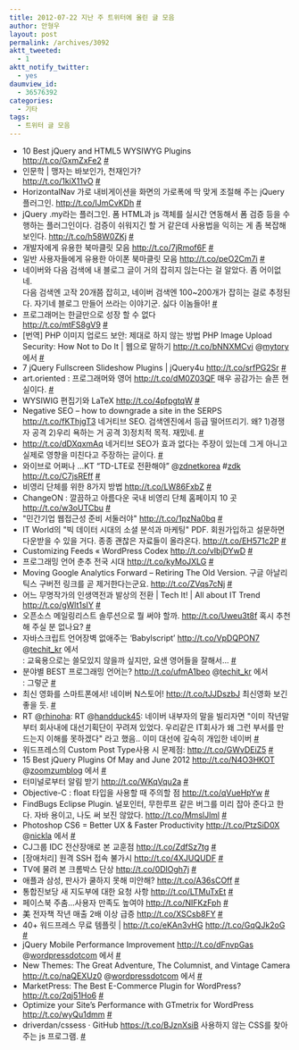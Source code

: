 ```yaml
---
title: 2012-07-22 지난 주 트위터에 올린 글 모음
author: 안형우
layout: post
permalink: /archives/3092
aktt_tweeted:
  - 1
aktt_notify_twitter:
  - yes
daumview_id:
  - 36576392
categories:
  - 기타
tags:
  - 트위터 글 모음
---
```

<ul class="aktt_tweet_digest">
  <li>
    10 Best jQuery and HTML5 WYSIWYG Plugins<br /> <a href="http://t.co/GxmZxFe2" rel="nofollow">http://t.co/GxmZxFe2</a> <a href="http://twitter.com/mytory/statuses/224720988598829056" class="aktt_tweet_time">#</a>
  </li>
  <li>
    인문학 | 맹자는 바보인가, 천재인가?<br /> <a href="http://t.co/1kiX11vO" rel="nofollow">http://t.co/1kiX11vO</a> <a href="http://twitter.com/mytory/statuses/224830079820247040" class="aktt_tweet_time">#</a>
  </li>
  <li>
    HorizontalNav 가로 내비게이션을 화면의 가로폭에 딱 맞게 조절해 주는 jQuery 플러그인. <a href="http://t.co/IJmCvKDh" rel="nofollow">http://t.co/IJmCvKDh</a> <a href="http://twitter.com/mytory/statuses/224857203939618816" class="aktt_tweet_time">#</a>
  </li>
  <li>
    jQuery .my라는 플러그인. 폼 HTML과 js 객체를 실시간 연동해서 폼 검증 등을 수행하는 플러그인이다. 검증이 쉬워지긴 할 거 같은데 사용법을 익히는 게 좀 복잡해 보인다. <a href="http://t.co/h58W0ZKj" rel="nofollow">http://t.co/h58W0ZKj</a> <a href="http://twitter.com/mytory/statuses/224860698776305664" class="aktt_tweet_time">#</a>
  </li>
  <li>
    개발자에게 유용한 북마클릿 모음 <a href="http://t.co/7jRmof6F" rel="nofollow">http://t.co/7jRmof6F</a> <a href="http://twitter.com/mytory/statuses/224886355057061889" class="aktt_tweet_time">#</a>
  </li>
  <li>
    일반 사용자들에게 유용한 아이폰 북마클릿 모음 <a href="http://t.co/peO2Cm7i" rel="nofollow">http://t.co/peO2Cm7i</a> <a href="http://twitter.com/mytory/statuses/224892630553722883" class="aktt_tweet_time">#</a>
  </li>
  <li>
    네이버와 다음 검색에 내 블로그 글이 거의 잡히지 읺는다는 걸 알았다. 좀 어이없네.<br /> 다음 검색엔 고작 20개쯤 잡히고, 네이버 검색엔 100~200개가 잡히는 걸로 추정된다. 자기네 블로그 만들어 쓰라는 이야기군. 싫다 이놈들아! <a href="http://twitter.com/mytory/statuses/224957526561669120" class="aktt_tweet_time">#</a>
  </li>
  <li>
    프로그래머는 한글만으로 성장 할 수 없다<br /> <a href="http://t.co/mtFS8gV9" rel="nofollow">http://t.co/mtFS8gV9</a> <a href="http://twitter.com/mytory/statuses/225044131460825089" class="aktt_tweet_time">#</a>
  </li>
  <li>
    [번역] PHP 이미지 업로드 보안: 제대로 하지 않는 방법 PHP Image Upload Security: How Not to Do It | 웹으로 말하기 <a href="http://t.co/bNNXMCvi" rel="nofollow">http://t.co/bNNXMCvi</a> @<a href="http://twitter.com/mytory" class="aktt_username">mytory</a> 에서 <a href="http://twitter.com/mytory/statuses/225047797525786624" class="aktt_tweet_time">#</a>
  </li>
  <li>
    7 jQuery Fullscreen Slideshow Plugins | jQuery4u <a href="http://t.co/srfPG2Sr" rel="nofollow">http://t.co/srfPG2Sr</a> <a href="http://twitter.com/mytory/statuses/225049878496161792" class="aktt_tweet_time">#</a>
  </li>
  <li>
    art.oriented : 프로그래머와 영어 <a href="http://t.co/dM0Z03QF" rel="nofollow">http://t.co/dM0Z03QF</a> 매우 공감가는 슬픈 현실이다. <a href="http://twitter.com/mytory/statuses/225052023186403329" class="aktt_tweet_time">#</a>
  </li>
  <li>
    WYSIWIG 편집기와 LaTeX <a href="http://t.co/4pfpgtqW" rel="nofollow">http://t.co/4pfpgtqW</a> <a href="http://twitter.com/mytory/statuses/225053873214197761" class="aktt_tweet_time">#</a>
  </li>
  <li>
    Negative SEO &#8211; how to downgrade a site in the SERPS <a href="http://t.co/fKThjgT3" rel="nofollow">http://t.co/fKThjgT3</a> 네거티브 SEO. 검색엔진에서 등급 떨어뜨리기. 왜? 1)경쟁자 공격 2)우리 욕하는 거 공격 3)정치적 목적. 재밌네. <a href="http://twitter.com/mytory/statuses/225060248950538240" class="aktt_tweet_time">#</a>
  </li>
  <li>
    <a href="http://t.co/dDXqxmAq" rel="nofollow">http://t.co/dDXqxmAq</a> 네거티브 SEO가 효과 없다는 주장이 있는데 그게 아니고 실제로 영향을 미친다고 주장하는 글이다. <a href="http://twitter.com/mytory/statuses/225060473006075904" class="aktt_tweet_time">#</a>
  </li>
  <li>
    와이브로 어쩌나 …KT “TD-LTE로 전환해야” @<a href="http://twitter.com/zdnetkorea" class="aktt_username">zdnetkorea</a> #<a href="http://search.twitter.com/search?q=%23zdk" class="aktt_hashtag">zdk</a> <a href="http://t.co/C7jsREff" rel="nofollow">http://t.co/C7jsREff</a> <a href="http://twitter.com/mytory/statuses/225146402911690752" class="aktt_tweet_time">#</a>
  </li>
  <li>
    비영리 단체를 위한 8가지 방법 <a href="http://t.co/LW86FxbZ" rel="nofollow">http://t.co/LW86FxbZ</a> <a href="http://twitter.com/mytory/statuses/225545863970299905" class="aktt_tweet_time">#</a>
  </li>
  <li>
    ChangeON : 깔끔하고 아름다운 국내 비영리 단체 홈페이지 10 곳 <a href="http://t.co/w3oUTCbu" rel="nofollow">http://t.co/w3oUTCbu</a> <a href="http://twitter.com/mytory/statuses/225545898468442112" class="aktt_tweet_time">#</a>
  </li>
  <li>
    "민간기업 웹접근성 준비 서둘러야" <a href="http://t.co/1pzNa0bq" rel="nofollow">http://t.co/1pzNa0bq</a> <a href="http://twitter.com/mytory/statuses/225545982073507840" class="aktt_tweet_time">#</a>
  </li>
  <li>
    IT World의 "빅 데이터 시대의 소셜 분석과 마케팅" PDF. 회원가입하고 설문하면 다운받을 수 있을 거다. 종종 괜찮은 자료들이 올라온다. <a href="http://t.co/EH571c2P" rel="nofollow">http://t.co/EH571c2P</a> <a href="http://twitter.com/mytory/statuses/225546549034360834" class="aktt_tweet_time">#</a>
  </li>
  <li>
    Customizing Feeds « WordPress Codex <a href="http://codex.wordpress.org/Customizing_Feeds" rel="nofollow">http://t.co/vIbjDYwD</a> <a href="http://twitter.com/mytory/statuses/225978545074216960" class="aktt_tweet_time">#</a>
  </li>
  <li>
    프로그래밍 언어 춘추 전국 시대 <a href="http://t.co/kyMoJXLG" rel="nofollow">http://t.co/kyMoJXLG</a> <a href="http://twitter.com/mytory/statuses/225997317642260480" class="aktt_tweet_time">#</a>
  </li>
  <li>
    Moving Google Analytics Forward &#8211; Retiring The Old Version. 구글 아날리틱스 구버전 링크를 곧 제거한다는군요. <a href="http://t.co/ZVqs7cNj" rel="nofollow">http://t.co/ZVqs7cNj</a> <a href="http://twitter.com/mytory/statuses/226012298341396481" class="aktt_tweet_time">#</a>
  </li>
  <li>
    어느 무명작가의 인생역전과 발상의 전환 | Tech It! | All about IT Trend <a href="http://t.co/gWlt1sIY" rel="nofollow">http://t.co/gWlt1sIY</a> <a href="http://twitter.com/mytory/statuses/226180034971451392" class="aktt_tweet_time">#</a>
  </li>
  <li>
    오픈소스 메일링리스트 솔루션으로 뭘 써야 할까. <a href="http://t.co/Uweu3t8f" rel="nofollow">http://t.co/Uweu3t8f</a> 혹시 추천해 주실 분 없나요? <a href="http://twitter.com/mytory/statuses/226260202859687936" class="aktt_tweet_time">#</a>
  </li>
  <li>
    자바스크립트 언어장벽 없애주는 ‘Babylscript’ <a href="http://t.co/VpDQPON7" rel="nofollow">http://t.co/VpDQPON7</a> @<a href="http://twitter.com/techit_kr" class="aktt_username">techit_kr</a> 에서<br /> : 교육용으로는 쓸모있지 않을까 싶지만, 요샌 영어들을 잘해서… <a href="http://twitter.com/mytory/statuses/226277547263012864" class="aktt_tweet_time">#</a>
  </li>
  <li>
    분야별 BEST 프로그래밍 언어는? <a href="http://t.co/ufmA1beo" rel="nofollow">http://t.co/ufmA1beo</a> @<a href="http://twitter.com/techit_kr" class="aktt_username">techit_kr</a> 에서<br /> : 그렇군 <a href="http://twitter.com/mytory/statuses/226282077987930113" class="aktt_tweet_time">#</a>
  </li>
  <li>
    최신 영화를 스마트폰에서! 네이버 N스토어! <a href="http://t.co/tJJDszbJ" rel="nofollow">http://t.co/tJJDszbJ</a> 최신영화 보긴 좋을 듯. <a href="http://twitter.com/mytory/statuses/226339419672674306" class="aktt_tweet_time">#</a>
  </li>
  <li>
    RT @<a href="http://twitter.com/rhinoha" class="aktt_username">rhinoha</a>: RT @<a href="http://twitter.com/handduck45" class="aktt_username">handduck45</a>: 네이버 내부자의 말을 빌리자면 "이미 작년말 부터 회사내에 대선기획단이 꾸려져 있었다. 우리같은 IT회사가 왜 그런 부서를 만드는지 이해를 못하겠다" 라고 했음.. 이미 대선에 깊숙히 개입한 네이버 <a href="http://twitter.com/mytory/statuses/226351185794310144" class="aktt_tweet_time">#</a>
  </li>
  <li>
    워드프레스의 Custom Post Type사용 시 문제점: <a href="http://t.co/GWvDEiZ5" rel="nofollow">http://t.co/GWvDEiZ5</a> <a href="http://twitter.com/mytory/statuses/226358783801184256" class="aktt_tweet_time">#</a>
  </li>
  <li>
    15 Best jQuery Plugins Of May and June 2012 <a href="http://t.co/N4O3HKOT" rel="nofollow">http://t.co/N4O3HKOT</a> @<a href="http://twitter.com/zoomzumblog" class="aktt_username">zoomzumblog</a> 에서 <a href="http://twitter.com/mytory/statuses/226360496910135296" class="aktt_tweet_time">#</a>
  </li>
  <li>
    터미널로부터 알림 받기 <a href="http://t.co/WKqVqu2a" rel="nofollow">http://t.co/WKqVqu2a</a> <a href="http://twitter.com/mytory/statuses/226364187683741696" class="aktt_tweet_time">#</a>
  </li>
  <li>
    Objective-C : float 타입을 사용할 때 주의할 점 <a href="http://t.co/qVueHpYw" rel="nofollow">http://t.co/qVueHpYw</a> <a href="http://twitter.com/mytory/statuses/226392010125369344" class="aktt_tweet_time">#</a>
  </li>
  <li>
    FindBugs Eclipse Plugin. 널포인터, 무한루프 같은 버그를 미리 잡아 준다고 한다. 자바 용이고, 나도 써 보진 않았다. <a href="http://t.co/MmslJlml" rel="nofollow">http://t.co/MmslJlml</a> <a href="http://twitter.com/mytory/statuses/226393443805560832" class="aktt_tweet_time">#</a>
  </li>
  <li>
    Photoshop CS6 = Better UX & Faster Productivity <a href="http://t.co/PtzSiD0X" rel="nofollow">http://t.co/PtzSiD0X</a> @<a href="http://twitter.com/nickla" class="aktt_username">nickla</a> 에서 <a href="http://twitter.com/mytory/statuses/226418958025256962" class="aktt_tweet_time">#</a>
  </li>
  <li>
    CJ그룹 IDC 전산장애로 본 교훈점 <a href="http://t.co/ZdfSz7tg" rel="nofollow">http://t.co/ZdfSz7tg</a> <a href="http://twitter.com/mytory/statuses/226455039990960128" class="aktt_tweet_time">#</a>
  </li>
  <li>
    [장애처리] 원격 SSH 접속 불가시 <a href="http://t.co/4XJUQUDF" rel="nofollow">http://t.co/4XJUQUDF</a> <a href="http://twitter.com/mytory/statuses/226455238255726592" class="aktt_tweet_time">#</a>
  </li>
  <li>
    TV에 물려 본 크롬박스 단상 <a href="http://t.co/0DlOgh7j" rel="nofollow">http://t.co/0DlOgh7j</a> <a href="http://twitter.com/mytory/statuses/226456022078861312" class="aktt_tweet_time">#</a>
  </li>
  <li>
    애플과 삼성, 판사가 쿨하지 못해 미안해? <a href="http://t.co/A36sCOff" rel="nofollow">http://t.co/A36sCOff</a> <a href="http://twitter.com/mytory/statuses/226456650280751104" class="aktt_tweet_time">#</a>
  </li>
  <li>
    통합진보당 새 지도부에 대한 요청 사항 <a href="http://t.co/LTMuTxEt" rel="nofollow">http://t.co/LTMuTxEt</a> <a href="http://twitter.com/mytory/statuses/226457654497796097" class="aktt_tweet_time">#</a>
  </li>
  <li>
    페이스북 주춤&#8230;사용자 만족도 높여야 <a href="http://t.co/NIFKzFph" rel="nofollow">http://t.co/NIFKzFph</a> <a href="http://twitter.com/mytory/statuses/226459374112096256" class="aktt_tweet_time">#</a>
  </li>
  <li>
    美 전자책 작년 매출 2배 이상 급증 <a href="http://t.co/XSCsb8FY" rel="nofollow">http://t.co/XSCsb8FY</a> <a href="http://twitter.com/mytory/statuses/226471574792978432" class="aktt_tweet_time">#</a>
  </li>
  <li>
    40+ 워드프레스 무료 템플릿 | <a href="http://t.co/eKAn3vHG" rel="nofollow">http://t.co/eKAn3vHG</a> <a href="http://t.co/GqQJk2oG" rel="nofollow">http://t.co/GqQJk2oG</a> <a href="http://twitter.com/mytory/statuses/226906233284730882" class="aktt_tweet_time">#</a>
  </li>
  <li>
    jQuery Mobile Performance Improvement <a href="http://t.co/dFnvpGas" rel="nofollow">http://t.co/dFnvpGas</a> @<a href="http://twitter.com/wordpressdotcom" class="aktt_username">wordpressdotcom</a> 에서 <a href="http://twitter.com/mytory/statuses/226909406065983489" class="aktt_tweet_time">#</a>
  </li>
  <li>
    New Themes: The Great Adventure, The Columnist, and Vintage Camera <a href="http://t.co/naQEXUz0" rel="nofollow">http://t.co/naQEXUz0</a> @<a href="http://twitter.com/wordpressdotcom" class="aktt_username">wordpressdotcom</a> 에서 <a href="http://twitter.com/mytory/statuses/226909959953211392" class="aktt_tweet_time">#</a>
  </li>
  <li>
    MarketPress: The Best E-Commerce Plugin for WordPress? <a href="http://t.co/2qj51Ho6" rel="nofollow">http://t.co/2qj51Ho6</a> <a href="http://twitter.com/mytory/statuses/227051347269263360" class="aktt_tweet_time">#</a>
  </li>
  <li>
    Optimize your Site’s Performance with GTmetrix for WordPress <a href="http://t.co/wyQu1dmm" rel="nofollow">http://t.co/wyQu1dmm</a> <a href="http://twitter.com/mytory/statuses/227051598088642560" class="aktt_tweet_time">#</a>
  </li>
  <li>
    driverdan/cssess · GitHub <a href="https://t.co/BJznXsiB" rel="nofollow">https://t.co/BJznXsiB</a> 사용하지 않는 CSS를 찾아 주는 js 프로그램. <a href="http://twitter.com/mytory/statuses/227094223894220800" class="aktt_tweet_time">#</a>
  </li>
</ul>